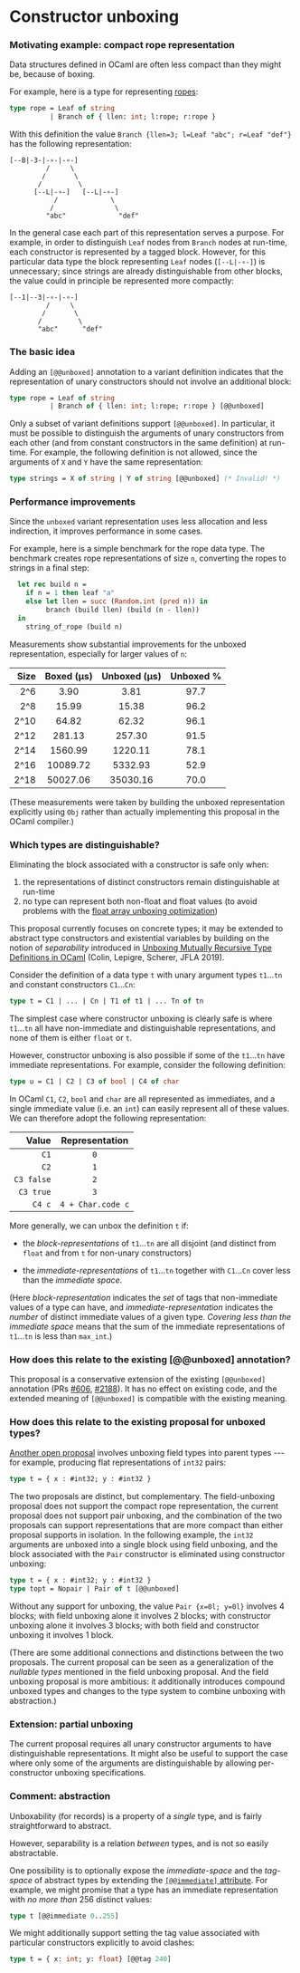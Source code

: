 # Constructor unboxing

### Motivating example: compact rope representation

Data structures defined in OCaml are often less compact than they might be, because of boxing.

For example, here is a type for representing [ropes](https://onlinelibrary.wiley.com/doi/abs/10.1002/spe.4380251203):

```ocaml
type rope = Leaf of string
          | Branch of { llen: int; l:rope; r:rope }
```

With this definition the value `Branch {llen=3; l=Leaf "abc"; r=Leaf "def"}` has the following representation:


```
[--B|-3-|-∘-|-∘-]
         /     \
        /       \
       /         \
      [--L|-∘-]   [--L|-∘-]
           /             \
          /               \
         "abc"             "def"
```

In the general case each part of this representation serves a purpose.  For example, in order to distinguish `Leaf` nodes from `Branch` nodes at run-time, each constructor is represented by a tagged block.  However, for this particular data type the block representing `Leaf` nodes (`[--L|-∘-]`) is unnecessary; since strings are already distinguishable from other blocks, the value could in principle be represented more compactly:


```
[--1|--3|-∘-|-∘-]
         /     \
        /       \
       /         \
       "abc"      "def"
```


### The basic idea 

Adding an `[@@unboxed]` annotation to a variant definition indicates that the representation of unary constructors should not involve an additional block:

```ocaml
type rope = Leaf of string
          | Branch of { llen: int; l:rope; r:rope } [@@unboxed]
```

Only a subset of variant definitions support `[@@unboxed]`.  In particular, it must be possible to distinguish the arguments of unary constructors from each other (and from constant constructors in the same definition) at run-time.  For example, the following definition is not allowed, since the arguments of `X` and `Y` have the same representation:

```ocaml
type strings = X of string | Y of string [@@unboxed] (* Invalid! *)
```

### Performance improvements

Since the `unboxed` variant representation uses less allocation and less indirection, it improves performance in some cases.

For example, here is a simple benchmark for the rope data type.  The benchmark creates rope representations of size `n`, converting the ropes to strings in a final step:

```ocaml
  let rec build n =
    if n = 1 then leaf "a"
    else let llen = succ (Random.int (pred n)) in
         branch (build llen) (build (n - llen))
  in
    string_of_rope (build n)
```

Measurements show substantial improvements for the unboxed representation, especially for larger values of `n`:


| **Size** 	| **Boxed (μs)** 	| **Unboxed (μs)** 	| **Unboxed %** 	|
|---------:	|:-------------:	|:--------------:	|:-------------:	|
|      2^6 	|    3.90       	|     3.81      	|      97.7     	|
|      2^8 	|   15.99       	|    15.38      	|      96.2     	|
|     2^10 	|   64.82       	|    62.32       	|      96.1     	|
|     2^12 	|   281.13      	|    257.30      	|      91.5     	|
|     2^14 	|  1560.99      	|   1220.11      	|      78.1     	|
|     2^16 	|  10089.72     	|   5332.93      	|      52.9     	|
|     2^18 	|  50027.06     	|   35030.16      	|      70.0     	|

(These measurements were taken by building the unboxed representation explicitly using `Obj` rather than actually implementing this proposal in the OCaml compiler.)

### Which types are distinguishable?

Eliminating the block associated with a constructor is safe only when:

1. the representations of distinct constructors remain distinguishable at run-time
2. no type can represent both non-float and float values (to avoid problems with the [float array unboxing optimization](https://www.lexifi.com/ocaml/about-unboxed-float-arrays/))

This proposal currently focuses on concrete types; it may be extended to abstract type constructors and existential variables by building on the notion of *separability* introduced in [Unboxing Mutually Recursive Type Definitions in OCaml](https://arxiv.org/pdf/1811.02300.pdf) (Colin, Lepigre, Scherer, JFLA 2019).

Consider the definition of a data type `t` with unary argument types `t1`...`tn` and constant constructors `C1`...`Cn`:

```ocaml
type t = C1 | ... | Cn | T1 of t1 | ... Tn of tn
```

The simplest case where constructor unboxing is clearly safe is where `t1`...`tn` all have non-immediate and distinguishable representations, and none of them is either `float` or `t`.

However, constructor unboxing is also possible if some of the `t1`...`tn` have immediate representations.  For example, consider the following definition:

```ocaml
type u = C1 | C2 | C3 of bool | C4 of char
```

In OCaml `C1`, `C2`, `bool` and `char` are all represented as immediates, and a single immediate value (i.e. an `int`) can easily represent all of these values.  We can therefore adopt the following representation:

| **Value** 	| **Representation** 	|
|----------:	|:-----------------:	|
| `C1`      	| `0`               	|
| `C2`      	| `1`               	|
| `C3 false` 	| `2`               	|
| `C3 true` 	| `3`               	|
| `C4 c`    	| `4 + Char.code c`  	|

More generally, we can unbox the definition `t` if:

 * the *block-representations* of `t1`...`tn` are all disjoint (and distinct from `float` and from `t` for non-unary constructors)

 * the *immediate-representations* of `t1`...`tn` together with `C1`...`Cn` cover less than the *immediate space*.

(Here *block-representation* indicates the *set* of tags that non-immediate values of a type can have, and *immediate-representation* indicates the *number* of distinct immediate values of a given type.  *Covering less than the immediate space* means that the sum of the immediate representations of `t1`...`tn` is less than `max_int`.)

### How does this relate to the existing [@@unboxed] annotation?

This proposal is a conservative extension of the existing `[@@unboxed]` annotation (PRs [#606](https://github.com/ocaml/ocaml/pull/606), [#2188](https://github.com/ocaml/ocaml/pull/2188)).  It has no effect on existing code, and the extended meaning of `[@@unboxed]` is compatible with the existing meaning.

### How does this relate to the existing proposal for unboxed types?

[Another open proposal](https://github.com/ocaml/RFCs/pull/10) involves unboxing field types into parent types --- for example, producing flat representations of `int32` pairs:

```ocaml
type t = { x : #int32; y : #int32 }
```

The two proposals are distinct, but complementary.  The field-unboxing proposal does not support the compact rope representation, the current proposal does not support pair unboxing, and the combination of the two proposals can support representations that are more compact than either proposal supports in isolation.  In the following example, the `int32` arguments are unboxed into a single block using field unboxing, and the block associated with the `Pair` constructor is eliminated using constructor unboxing:

```ocaml
type t = { x : #int32; y : #int32 }
type topt = Nopair | Pair of t [@@unboxed]
```

Without any support for unboxing, the value `Pair {x=0l; y=0l}` involves 4 blocks; with field unboxing alone it involves 2 blocks; with constructor unboxing alone it involves 3 blocks; with both field and constructor unboxing it involves 1 block.

(There are some additional connections and distinctions between the two proposals.  The current proposal can be seen as a generalization of the *nullable types* mentioned in the field unboxing proposal.  And the field unboxing proposal is more ambitious: it additionally introduces compound unboxed types and changes to the type system to combine unboxing with abstraction.)

### Extension: partial unboxing

The current proposal requires all unary constructor arguments to have distinguishable representations.  It might also be useful to support the case where only some of the arguments are distinguishable by allowing per-constructor unboxing specifications.

### Comment: abstraction

Unboxability (for records) is a property of a *single* type, and is fairly straightforward to abstract.

However, separability is a relation *between* types, and is not so easily abstractable.

One possibility is to optionally expose the *immediate-space* and the *tag-space* of abstract types by extending the [`[@@immediate]` attribute](https://github.com/ocaml/ocaml/pull/188).  For example, we might promise that a type has an immediate representation with *no more than* 256 distinct values:

```ocaml
type t [@@immediate 0..255]
```

We might additionally support setting the tag value associated with particular constructors explicitly to avoid clashes:

```ocaml
type t = { x: int; y: float} [@@tag 240]
```
